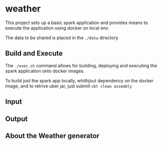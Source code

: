 # weather
This project sets up a basic spark application and provides means to execute the application using docker on local env.

The data to be shared is placed in the `./data` directory

## Build and Execute
The `./exec.sh` command allows for building, deploying and executing the spark application onto docker images.

To build just the spark app locally, whithjout dependency on the docker image, and to retrive uber jar, just submit `sbt clean assembly`

## Input

## Output

## About the Weather generator

